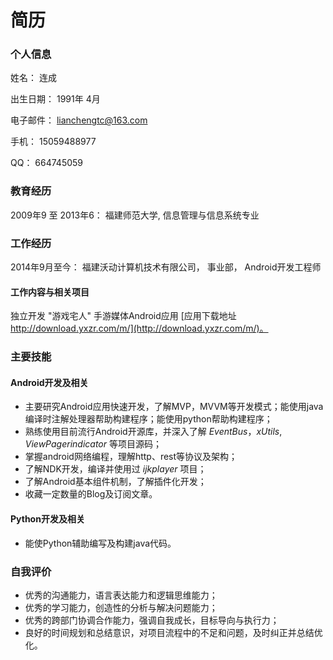 # 简历

### 个人信息

姓名： 连成

出生日期： 1991年 4月

电子邮件： lianchengtc@163.com

手机： 15059488977

QQ： 664745059

### 教育经历

2009年9 至 2013年6： 福建师范大学, 信息管理与信息系统专业

### 工作经历

2014年9月至今： 福建沃动计算机技术有限公司， 事业部， Android开发工程师

#### 工作内容与相关项目

独立开发 "游戏宅人" 手游媒体Android应用 [应用下载地址 http://download.yxzr.com/m/](http://download.yxzr.com/m/)。

### 主要技能

#### Android开发及相关

- 主要研究Android应用快速开发，了解MVP，MVVM等开发模式；能使用java编译时注解处理器帮助构建程序；能使用python帮助构建程序；
- 熟练使用目前流行Android开源库，并深入了解 *EventBus*，*xUtils*, *ViewPagerindicator* 等项目源码；
- 掌握android网络编程，理解http、rest等协议及架构；
- 了解NDK开发，编译并使用过 *ijkplayer* 项目；
- 了解Android基本组件机制，了解插件化开发；
- 收藏一定数量的Blog及订阅文章。

#### Python开发及相关

- 能使Python辅助编写及构建java代码。

### 自我评价
- 优秀的沟通能力，语言表达能力和逻辑思维能力；
- 优秀的学习能力，创造性的分析与解决问题能力；
- 优秀的跨部门协调合作能力，强调自我成长，目标导向与执行力；
- 良好的时间规划和总结意识，对项目流程中的不足和问题，及时纠正并总结优化。
